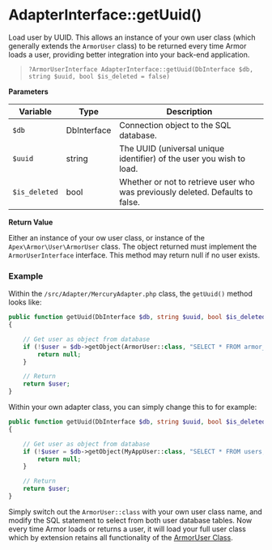 
# AdapterInterface::getUuid()

Load user by UUID.  This allows an instance of your own user class (which generally extends the `ArmorUser` class) to be returned every time Armor loads a user, providing better integration into your back-end application.

> `?ArmorUserInterface AdapterInterface::getUuid(DbInterface $db, string $uuid, bool $is_deleted = false)`

**Parameters**

Variable | Type | Description
------------- |------------- |-------------
`$db` | DbInterface | Connection object to the SQL database. 
`$uuid` | string | The UUID (universal unique identifier) of the user you wish to load. 
`$is_deleted` | bool | Whether or not to retrieve user who was previously deleted.  Defaults to false.


**Return Value**

Either an instance of your ow user class, or instance of the `Apex\Armor\User\ArmorUser` class.  The object returned must implement the `ArmorUserInterface` interface.  This method may return null if no user exists.


### Example

Within the `/src/Adapter/MercuryAdapter.php` class, the `getUuid()` method looks like:

~~~php
public function getUuid(DbInterface $db, string $uuid, bool $is_deleted = false):?ArmorUserInterface
{

    // Get user as object from database
    if (!$user = $db->getObject(ArmorUser::class, "SELECT * FROM armor_users WHERE uuid = %s AND is_deleted = %b", $uuid, $is_deleted)) { 
        return null;
    }

    // Return
    return $user;
}
~~~

Within your own adapter class, you can simply change this to for example:

~~~php
public function getUuid(DbInterface $db, string $uuid, bool $is_deleted = false):?ArmorUserInterface
{

    // Get user as object from database
    if (!$user = $db->getObject(MyAppUser::class, "SELECT * FROM users, armor_users WHERE users.uuid = %s AND users.uuid = armor_users.uuid AND armor_users.is_deleted = %b", $uuid, $is_deleted)) { 
        return null;
    }

    // Return
    return $user;
}
~~~

Simply switch out the `ArmorUser::class` with your own user class name, and modify the SQL statement to select from both user database tables.  Now every time Armor loads or returns a user, it will load your full user class which by extension retains all functionality of the [ArmorUser Class](../armoruser.md).


